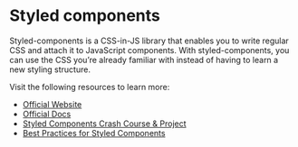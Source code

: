 # Styled components

Styled-components is a CSS-in-JS library that enables you to write regular CSS and attach it to JavaScript components. With styled-components, you can use the CSS you’re already familiar with instead of having to learn a new styling structure.

Visit the following resources to learn more:

- [Official Website](https://styled-components.com/)
- [Official Docs](https://styled-components.com/docs)
- [Styled Components Crash Course & Project](https://www.youtube.com/watch?v=02zO0hZmwnw)
- [Best Practices for Styled Components](https://www.robinwieruch.de/styled-components/)
